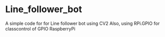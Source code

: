 # Line_follower_bot
A simple code for for Line follower bot using CV2
Also, using RPi.GPIO  for classcontrol of GPIO RaspberryPi
